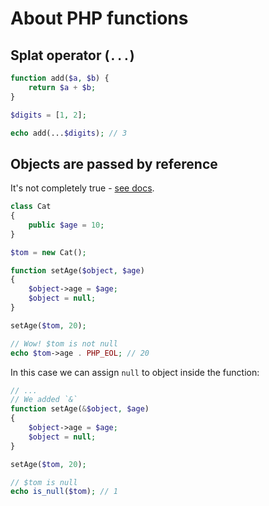 # About PHP functions

## Splat operator (`...`)

```php
function add($a, $b) {
    return $a + $b;
}

$digits = [1, 2];

echo add(...$digits); // 3
```

## Objects are passed by reference

It's not completely true - [see docs](https://www.php.net/manual/en/language.oop5.references.php).

```php
class Cat
{
    public $age = 10;
}

$tom = new Cat();

function setAge($object, $age)
{
    $object->age = $age;
    $object = null;
}

setAge($tom, 20);

// Wow! $tom is not null
echo $tom->age . PHP_EOL; // 20
```

In this case we can assign `null` to object inside the function:

```php
// ...
// We added `&`
function setAge(&$object, $age)
{
    $object->age = $age;
    $object = null;
}

setAge($tom, 20);

// $tom is null
echo is_null($tom); // 1
```
